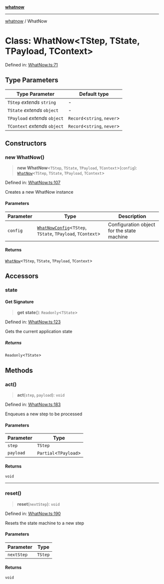 [**whatnow**](../README.md)

---

[whatnow](../README.md) / WhatNow

# Class: WhatNow\<TStep, TState, TPayload, TContext\>

Defined in: [WhatNow.ts:71](https://github.com/ericvera/whatnow/blob/main/src/WhatNow.ts#L71)

## Type Parameters

| Type Parameter                | Default type                  |
| ----------------------------- | ----------------------------- |
| `TStep` _extends_ `string`    | -                             |
| `TState` _extends_ `object`   | -                             |
| `TPayload` _extends_ `object` | `Record`\<`string`, `never`\> |
| `TContext` _extends_ `object` | `Record`\<`string`, `never`\> |

## Constructors

### new WhatNow()

> **new WhatNow**\<`TStep`, `TState`, `TPayload`, `TContext`\>(`config`): [`WhatNow`](WhatNow.md)\<`TStep`, `TState`, `TPayload`, `TContext`\>

Defined in: [WhatNow.ts:107](https://github.com/ericvera/whatnow/blob/main/src/WhatNow.ts#L107)

Creates a new WhatNow instance

#### Parameters

| Parameter | Type                                                                                           | Description                                |
| --------- | ---------------------------------------------------------------------------------------------- | ------------------------------------------ |
| `config`  | [`WhatNowConfig`](../interfaces/WhatNowConfig.md)\<`TStep`, `TState`, `TPayload`, `TContext`\> | Configuration object for the state machine |

#### Returns

[`WhatNow`](WhatNow.md)\<`TStep`, `TState`, `TPayload`, `TContext`\>

## Accessors

### state

#### Get Signature

> **get** **state**(): `Readonly`\<`TState`\>

Defined in: [WhatNow.ts:123](https://github.com/ericvera/whatnow/blob/main/src/WhatNow.ts#L123)

Gets the current application state

##### Returns

`Readonly`\<`TState`\>

## Methods

### act()

> **act**(`step`, `payload`): `void`

Defined in: [WhatNow.ts:183](https://github.com/ericvera/whatnow/blob/main/src/WhatNow.ts#L183)

Enqueues a new step to be processed

#### Parameters

| Parameter | Type                    |
| --------- | ----------------------- |
| `step`    | `TStep`                 |
| `payload` | `Partial`\<`TPayload`\> |

#### Returns

`void`

---

### reset()

> **reset**(`nextStep`): `void`

Defined in: [WhatNow.ts:190](https://github.com/ericvera/whatnow/blob/main/src/WhatNow.ts#L190)

Resets the state machine to a new step

#### Parameters

| Parameter  | Type    |
| ---------- | ------- |
| `nextStep` | `TStep` |

#### Returns

`void`
